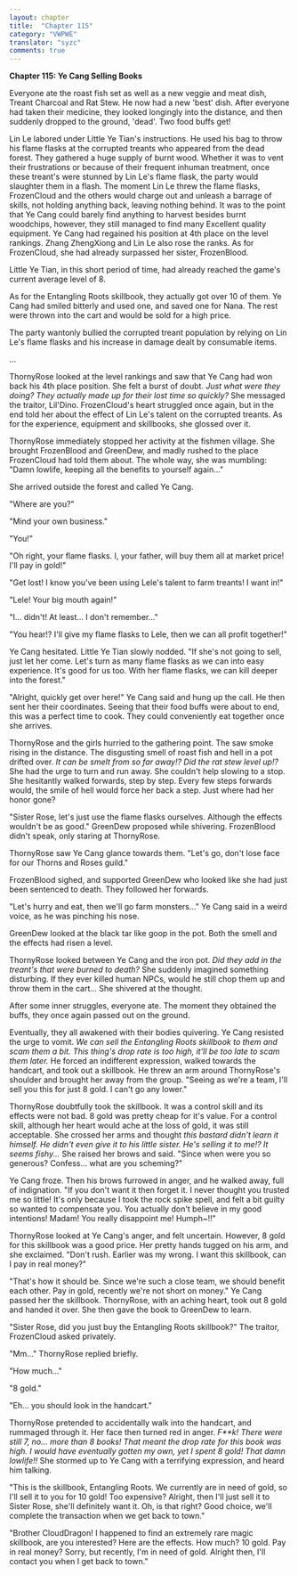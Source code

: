 ```yaml
---
layout: chapter
title:  "Chapter 115"
category: "VWPWE"
translator: "syzc"
comments: true
---
```


**Chapter 115: Ye Cang Selling Books**
 
Everyone ate the roast fish set as well as a new veggie and meat dish, Treant Charcoal and Rat Stew. He now had a new 'best' dish. After everyone had taken their medicine, they looked longingly into the distance, and then suddenly dropped to the ground, 'dead'. Two food buffs get!
 
Lin Le labored under Little Ye Tian's instructions. He used his bag to throw his flame flasks at the corrupted treants who appeared from the dead forest. They gathered a huge supply of burnt wood. Whether it was to vent their frustrations or because of their frequent inhuman treatment, once these treant's were stunned by Lin Le's flame flask, the party would slaughter them in a flash. The moment Lin Le threw the flame flasks, FrozenCloud and the others would charge out and unleash a barrage of skills, not holding anything back, leaving nothing behind. It was to the point that Ye Cang could barely find anything to harvest besides burnt woodchips, however, they still managed to find many Excellent quality equipment. Ye Cang had regained his position at 4th place on the level rankings. Zhang ZhengXiong and Lin Le also rose the ranks. As for FrozenCloud, she had already surpassed her sister, FrozenBlood.
 
Little Ye Tian, in this short period of time, had already reached the game's current average level of 8.
 
As for the Entangling Roots skillbook, they actually got over 10 of them. Ye Cang had smiled bitterly and used one, and saved one for Nana. The rest were thrown into the cart and would be sold for a high price.
 
The party wantonly bullied the corrupted treant population by relying on Lin Le's flame flasks and his increase in damage dealt by consumable items.
 
...
 
ThornyRose looked at the level rankings and saw that Ye Cang had won back his 4th place position. She felt a burst of doubt. *Just what were they doing? They actually made up for their lost time so quickly?* She messaged the traitor, Lil'Dino. FrozenCloud's heart struggled once again, but in the end told her about the effect of Lin Le's talent on the corrupted treants. As for the experience, equipment and skillbooks, she glossed over it.
 
ThornyRose immediately stopped her activity at the fishmen village. She brought FrozenBlood and GreenDew, and madly rushed to the place FrozenCloud had told them about. The whole way, she was mumbling: "Damn lowlife, keeping all the benefits to yourself again..."
 
She arrived outside the forest and called Ye Cang.
 
"Where are you?"
 
"Mind your own business."
 
"You!"
 
"Oh right, your flame flasks. I, your father, will buy them all at market price! I'll pay in gold!"
 
"Get lost! I know you've been using Lele's talent to farm treants! I want in!"
 
"Lele! Your big mouth again!"
 
"I... didn't! At least... I don't remember..."
 
"You hear!? I'll give my flame flasks to Lele, then we can all profit together!"
 
Ye Cang hesitated. Little Ye Tian slowly nodded. "If she's not going to sell, just let her come. Let's turn as many flame flasks as we can into easy experience. It's good for us too. With her flame flasks, we can kill deeper into the forest."
 
"Alright, quickly get over here!" Ye Cang said and hung up the call. He then sent her their coordinates. Seeing that their food buffs were about to end, this was a perfect time to cook. They could conveniently eat together once she arrives.
 
ThornyRose and the girls hurried to the gathering point. The saw smoke rising in the distance. The disgusting smell of roast fish and hell in a pot drifted over. *It can be smelt from so far away!? Did the rat stew level up!?* She had the urge to turn and run away. She couldn't help slowing to a stop. She hesitantly walked forwards, step by step. Every few steps forwards would, the smile of hell would force her back a step. Just where had her honor gone?
 
"Sister Rose, let's just use the flame flasks ourselves. Although the effects wouldn't be as good." GreenDew proposed while shivering. FrozenBlood didn't speak, only staring at ThornyRose.
 
ThornyRose saw Ye Cang glance towards them. "Let's go, don't lose face for our Thorns and Roses guild."
 
FrozenBlood sighed, and supported GreenDew who looked like she had just been sentenced to death. They followed her forwards.
 
"Let's hurry and eat, then we'll go farm monsters..." Ye Cang said in a weird voice, as he was pinching his nose.
 
GreenDew looked at the black tar like goop in the pot. Both the smell and the effects had risen a level.
 
ThornyRose looked between Ye Cang and the iron pot. *Did they add in the treant's that were burned to death?* She suddenly imagined something disturbing. If they ever killed human NPCs, would he still chop them up and throw them in the cart... She shivered at the thought.
 
After some inner struggles, everyone ate. The moment they obtained the buffs, they once again passed out on the ground.
 
Eventually, they all awakened with their bodies quivering. Ye Cang resisted the urge to vomit. *We can sell the Entangling Roots skillbook to them and scam them a bit. This thing's drop rate is too high, it'll be too late to scam them later.* He forced an indifferent expression, walked towards the handcart, and took out a skillbook. He threw an arm around ThornyRose's shoulder and brought her away from the group. "Seeing as we're a team, I'll sell you this for just 8 gold. I can't go any lower."
 
ThornyRose doubtfully took the skillbook. It was a control skill and its effects were not bad. 8 gold was pretty cheap for it's value. For a control skill, although her heart would ache at the loss of gold, it was still acceptable. She crossed her arms and thought *this bastard didn't learn it himself. He didn't even give it to his little sister. He's selling it to me!? It seems fishy...* She raised her brows and said. "Since when were you so generous? Confess... what are you scheming?" 
 
Ye Cang froze. Then his brows furrowed in anger, and he walked away, full of indignation. "If you don't want it then forget it. I never thought you trusted me so little! It's only because I took the rock spike spell, and felt a bit guilty so wanted to compensate you. You actually don't believe in my good intentions! Madam! You really disappoint me! Humph~!!"
 
ThornyRose looked at Ye Cang's anger, and felt uncertain. However, 8 gold for this skillbook was a good price. Her pretty hands tugged on his arm, and she exclaimed. "Don't rush. Earlier was my wrong. I want this skillbook, can I pay in real money?"
 
"That's how it should be. Since we're such a close team, we should benefit each other. Pay in gold, recently we're not short on money." Ye Cang passed her the skillbook. ThornyRose, with an aching heart, took out 8 gold and handed it over. She then gave the book to GreenDew to learn.
 
"Sister Rose, did you just buy the Entangling Roots skillbook?" The traitor, FrozenCloud asked privately.
 
"Mm..." ThornyRose replied briefly.
 
"How much..."
 
"8 gold."
 
"Eh... you should look in the handcart."
 
ThornyRose pretended to accidentally walk into the handcart, and rummaged through it. Her face then turned red in anger. *F\*\*k! There were still 7, no... more than 8 books! That meant the drop rate for this book was high. I would have eventually gotten my own, yet I spent 8 gold! That damn lowlife!!* She stormed up to Ye Cang with a terrifying expression, and heard him talking.
 
"This is the skillbook, Entangling Roots. We currently are in need of gold, so I'll sell it to you for 10 gold! Too expensive? Alright, then I'll just sell it to Sister Rose, she'll definitely want it. Oh, is that right? Good choice, we'll complete the transaction when we get back to town."
 
"Brother CloudDragon! I happened to find an extremely rare magic skillbook, are you interested? Here are the effects. How much? 10 gold. Pay in real money? Sorry, but recently, I'm in need of gold. Alright then, I'll contact you when I get back to town."
